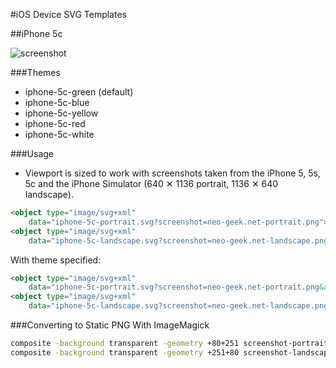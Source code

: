 #iOS Device SVG Templates

##iPhone 5c

![screenshot](http://f.cl.ly/items/3Y3S180Z3k1n270N1W0p/ios-device-svg-templates-screenshot.png)

###Themes

- iphone-5c-green (default)
- iphone-5c-blue
- iphone-5c-yellow
- iphone-5c-red
- iphone-5c-white

###Usage

- Viewport is sized to work with screenshots taken from the iPhone 5, 5s, 5c and the iPhone Simulator (640 ✕ 1136 portrait, 1136 ✕ 640 landscape).

```html
<object type="image/svg+xml"
    data="iphone-5c-portrait.svg?screenshot=neo-geek.net-portrait.png"></object>
<object type="image/svg+xml"
    data="iphone-5c-landscape.svg?screenshot=neo-geek.net-landscape.png"></object>
```

With theme specified:

```html
<object type="image/svg+xml"
    data="iphone-5c-portrait.svg?screenshot=neo-geek.net-portrait.png&amp;theme=iphone-5c-red"></object>
<object type="image/svg+xml"
    data="iphone-5c-landscape.svg?screenshot=neo-geek.net-landscape.png&amp;theme=iphone-5c-red"></object>
```

###Converting to Static PNG With ImageMagick

```bash
composite -background transparent -geometry +80+251 screenshot-portrait.png iphone-5c-portrait.svg'[800x1640]' output.png
composite -background transparent -geometry +251+80 screenshot-landscape.png iphone-5c-landscape.svg'[1640x800]' output.png
```